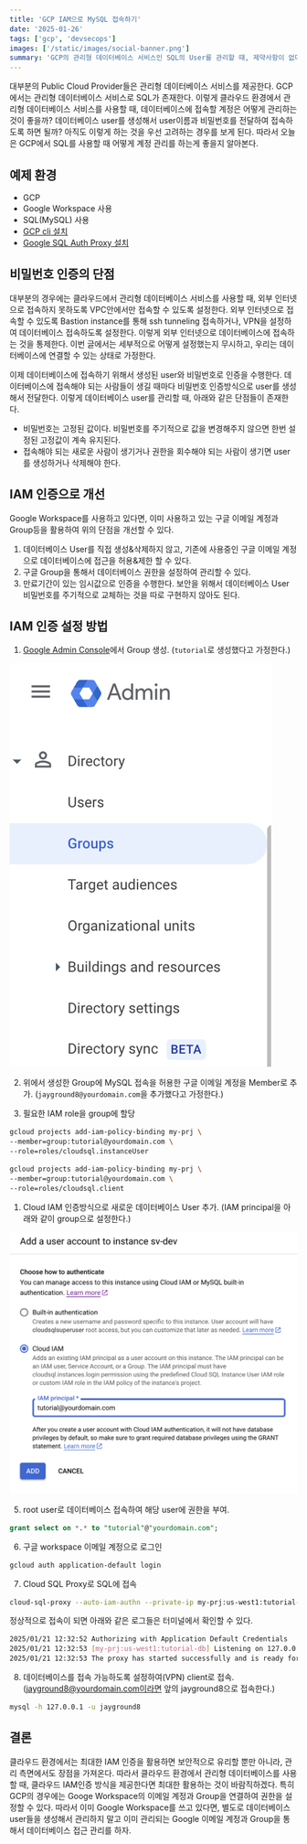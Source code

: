 ```yaml
---
title: 'GCP IAM으로 MySQL 접속하기'
date: '2025-01-26'
tags: ['gcp', 'devsecops']
images: ['/static/images/social-banner.png']
summary: 'GCP의 관리형 데이터베이스 서비스인 SQL의 User를 관리할 때, 제약사항이 없다면 IAM 인증을 활용하는 것을 고려하자. Google Workspace를 사용하고 있다면, 이미 생성된 구글 이메일 계정과 Group을 통해서 데이터베이스 접속 권한을 제어할 수 있다. 데이터베이스 User를 비밀번호 인증으로 생성하여 관리하는 대신에, 구글 계정으로 인증하여 데이터베이스를 접속할 수 있도록 관리하자. 이번 글에서는 IAM 인증을 위한 설정 방법을 설명한다.'
---
```


대부분의 Public Cloud Provider들은 관리형 데이터베이스 서비스를 제공한다. GCP에서는 관리형 데이터베이스 서비스로 SQL가 존재한다. 이렇게 클라우드 환경에서 관리형 데이터베이스 서비스를 사용할 때, 데이터베이스에 접속할 계정은 어떻게 관리하는 것이 좋을까? 데이터베이스 user를 생성해서 user이름과 비밀번호를 전달하여 접속하도록 하면 될까? 아직도 이렇게 하는 것을 우선 고려하는 경우를 보게 된다. 따라서 오늘은 GCP에서 SQL를 사용할 때 어떻게 계정 관리를 하는게 좋을지 알아본다.

## 예제 환경

- GCP
- Google Workspace 사용
- SQL(MySQL) 사용
- [GCP cli 설치](https://cloud.google.com/sdk/docs/install?hl=ko)
- [Google SQL Auth Proxy 설치](https://cloud.google.com/sql/docs/mysql/connect-auth-proxy#install)

## 비밀번호 인증의 단점

대부분의 경우에는 클라우드에서 관리형 데이터베이스 서비스를 사용할 때, 외부 인터넷으로 접속하지 못하도록 VPC안에서만 접속할 수 있도록 설정한다. 외부 인터넷으로 접속할 수 있도록 Bastion instance를 통해 ssh tunneling 접속하거나, VPN을 설정하여 데이터베이스 접속하도록 설정한다. 이렇게 외부 인터넷으로 데이터베이스에 접속하는 것을 통제한다. 이번 글에서는 세부적으로 어떻게 설정했는지 무시하고, 우리는 데이터베이스에 연결할 수 있는 상태로 가정한다.

이제 데이터베이스에 접속하기 위해서 생성된 user와 비밀번호로 인증을 수행한다. 데이터베이스에 접속해야 되는 사람들이 생길 때마다 비밀번호 인증방식으로 user를 생성해서 전달한다. 이렇게 데이터베이스 user를 관리할 때, 아래와 같은 단점들이 존재한다.

- 비밀번호는 고정된 값이다. 비밀번호를 주기적으로 값을 변경해주지 않으면 한번 설정된 고정값이 계속 유지된다.
- 접속해야 되는 새로운 사람이 생기거나 권한을 회수해야 되는 사람이 생기면 user를 생성하거나 삭제해야 한다.

## IAM 인증으로 개선

Google Workspace를 사용하고 있다면, 이미 사용하고 있는 구글 이메일 계정과 Group등을 활용하여 위의 단점을 개선할 수 있다.

1. 데이터베이스 User를 직접 생성&삭제하지 않고, 기존에 사용중인 구글 이메일 계정으로 데이터베이스에 접근을 허용&제한 할 수 있다.
2. 구글 Group을 통해서 데이터베이스 권한을 설정하여 관리할 수 있다.
3. 만료기간이 있는 임시값으로 인증을 수행한다. 보안을 위해서 데이터베이스 User 비밀번호를 주기적으로 교체하는 것을 따로 구현하지 않아도 된다.

## IAM 인증 설정 방법

1. [Google Admin Console](https://admin.google.com)에서 Group 생성. (`tutorial`로 생성했다고 가정한다.)

<img src="/static/images/sql-admin-console.png" alt="google admin console" />

2. 위에서 생성한 Group에 MySQL 접속을 허용한 구글 이메일 계정을 Member로 추가. (`jayground8@yourdomain.com`을 추가했다고 가정한다.)

3. 필요한 IAM role을 group에 할당

```bash
gcloud projects add-iam-policy-binding my-prj \
--member=group:tutorial@yourdomain.com \
--role=roles/cloudsql.instanceUser
```

```bash
gcloud projects add-iam-policy-binding my-prj \
--member=group:tutorial@yourdomain.com \
--role=roles/cloudsql.client
```

1. Cloud IAM 인증방식으로 새로운 데이터베이스 User 추가. (IAM principal을 아래와 같이 group으로 설정한다.)

<img src="/static/images/sql-add-user.png" alt="add new user with Cloud IAM" />

5. root user로 데이터베이스 접속하여 해당 user에 권한을 부여.

```sql
grant select on *.* to "tutorial"@"yourdomain.com";
```

6. 구글 workspace 이메일 계정으로 로그인

```bash
gcloud auth application-default login
```

7. Cloud SQL Proxy로 SQL에 접속

```bash
cloud-sql-proxy --auto-iam-authn --private-ip my-prj:us-west1:tutorial-db
```

정상적으로 접속이 되면 아래와 같은 로그들은 터미널에서 확인할 수 있다.

```bash
2025/01/21 12:32:52 Authorizing with Application Default Credentials
2025/01/21 12:32:53 [my-prj:us-west1:tutorial-db] Listening on 127.0.0.1:3306
2025/01/21 12:32:53 The proxy has started successfully and is ready for new connections!
```

8. 데이터베이스를 접속 가능하도록 설정하여(VPN) client로 접속. (jayground8@yourdomain.com이라면 앞의 jayground8으로 접속한다.)

```bash
mysql -h 127.0.0.1 -u jayground8
```

## 결론

클라우드 환경에서는 최대한 IAM 인증을 활용하면 보안적으로 유리할 뿐만 아니라, 관리 측면에서도 장점을 가져온다. 따라서 클라우드 환경에서 관리형 데이터베이스를 사용할 때, 클라우드 IAM인증 방식을 제공한다면 최대한 활용하는 것이 바람직하겠다. 특히 GCP의 경우에는 Googe Workspace의 이메일 계정과 Group을 연결하여 권한을 설정할 수 있다. 따라서 이미 Google Workspace를 쓰고 있다면, 별도로 데이터베이스 user들을 생성해서 관리하지 말고 이미 관리되는 Google 이메일 계정과 Group을 통해서 데이터베이스 접근 관리를 하자.
